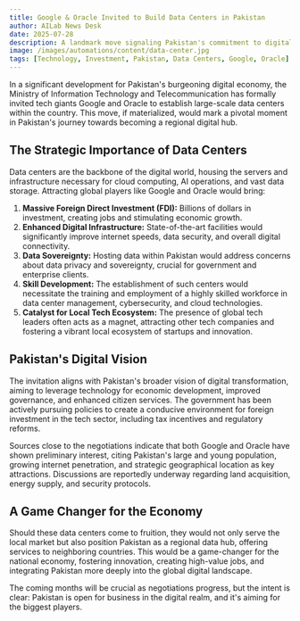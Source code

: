 ```yaml
---
title: Google & Oracle Invited to Build Data Centers in Pakistan
author: AILab News Desk
date: 2025-07-28
description: A landmark move signaling Pakistan's commitment to digital infrastructure and attracting global tech giants.
image: /images/automations/content/data-center.jpg
tags: [Technology, Investment, Pakistan, Data Centers, Google, Oracle]
---
```


In a significant development for Pakistan's burgeoning digital economy, the Ministry of Information Technology and Telecommunication has formally invited tech giants Google and Oracle to establish large-scale data centers within the country. This move, if materialized, would mark a pivotal moment in Pakistan's journey towards becoming a regional digital hub.

## The Strategic Importance of Data Centers

Data centers are the backbone of the digital world, housing the servers and infrastructure necessary for cloud computing, AI operations, and vast data storage. Attracting global players like Google and Oracle would bring:

1.  **Massive Foreign Direct Investment (FDI):** Billions of dollars in investment, creating jobs and stimulating economic growth.
2.  **Enhanced Digital Infrastructure:** State-of-the-art facilities would significantly improve internet speeds, data security, and overall digital connectivity.
3.  **Data Sovereignty:** Hosting data within Pakistan would address concerns about data privacy and sovereignty, crucial for government and enterprise clients.
4.  **Skill Development:** The establishment of such centers would necessitate the training and employment of a highly skilled workforce in data center management, cybersecurity, and cloud technologies.
5.  **Catalyst for Local Tech Ecosystem:** The presence of global tech leaders often acts as a magnet, attracting other tech companies and fostering a vibrant local ecosystem of startups and innovation.

## Pakistan's Digital Vision

The invitation aligns with Pakistan's broader vision of digital transformation, aiming to leverage technology for economic development, improved governance, and enhanced citizen services. The government has been actively pursuing policies to create a conducive environment for foreign investment in the tech sector, including tax incentives and regulatory reforms.

Sources close to the negotiations indicate that both Google and Oracle have shown preliminary interest, citing Pakistan's large and young population, growing internet penetration, and strategic geographical location as key attractions. Discussions are reportedly underway regarding land acquisition, energy supply, and security protocols.

## A Game Changer for the Economy

Should these data centers come to fruition, they would not only serve the local market but also position Pakistan as a regional data hub, offering services to neighboring countries. This would be a game-changer for the national economy, fostering innovation, creating high-value jobs, and integrating Pakistan more deeply into the global digital landscape.

The coming months will be crucial as negotiations progress, but the intent is clear: Pakistan is open for business in the digital realm, and it's aiming for the biggest players.
